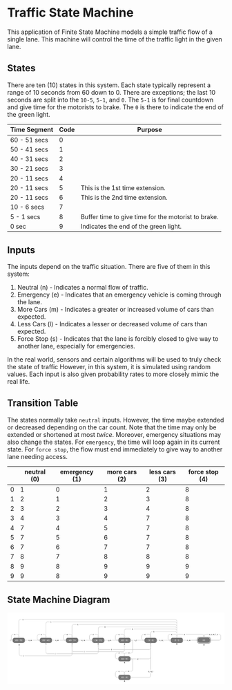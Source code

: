 # Traffic State Machine
This application of Finite State Machine models a simple traffic flow of a single lane. This machine will
control the time of the traffic light in the given lane. 


## States
There are ten (10) states in this system. Each state typically represent a range of 10 seconds from 60 
down to 0. There are exceptions; the last 10 seconds are split into the `10-5`, `5-1`, and `0`. The `5-1`
is for final countdown and give time for the motorists to brake. The `0` is there to indicate the end of 
the green light.

| Time Segment | Code | Purpose                                             |
|--------------|------|-----------------------------------------------------|
| 60 - 51 secs | 0    |                                                     |
| 50 - 41 secs | 1    |                                                     |
| 40 - 31 secs | 2    |                                                     |
| 30 - 21 secs | 3    |                                                     |
| 20 - 11 secs | 4    |                                                     |
| 20 - 11 secs | 5    | This is the 1st time extension.                     |
| 20 - 11 secs | 6    | This is the 2nd time extension.                     |
| 10 - 6 secs  | 7    |                                                     |
| 5 - 1 secs   | 8    | Buffer time to give time for the motorist to brake. |
| 0 sec        | 9    | Indicates the end of the green light.               |


## Inputs
The inputs depend on the traffic situation. There are five of them in this system:
1. Neutral (n) - Indicates a normal flow of traffic.
2. Emergency (e) - Indicates that an emergency vehicle is coming through the lane.
3. More Cars (m) - Indicates a greater or increased volume of cars than expected. 
4. Less Cars (l) - Indicates a lesser or decreased volume of cars than expected. 
5. Force Stop (s) - Indicates that the lane is forcibly closed to give way to another lane, especially for emergencies.

In the real world, sensors and certain algorithms will be used to truly check the state of traffic
However, in this system, it is simulated using random values. Each input is also given probability 
rates to more closely mimic the real life.


## Transition Table
The states normally take `neutral` inputs. However, the time maybe extended or decreased depending on the 
car count. Note that the time may only be extended or shortened at most *twice*. Moreover, emergency 
situations may also change the states. For `emergency`, the time will loop again in its current state. For 
`force stop`, the flow must end immediately to give way to another lane needing access.

|   | neutral (0) | emergency (1) | more cars (2) | less cars (3) | force stop (4) |
|---|-------------|---------------|---------------|---------------|----------------|
| 0 | 1           | 0             | 1             | 2             | 8              |
| 1 | 2           | 1             | 2             | 3             | 8              |
| 2 | 3           | 2             | 3             | 4             | 8              |
| 3 | 4           | 3             | 4             | 7             | 8              |
| 4 | 7           | 4             | 5             | 7             | 8              |
| 5 | 7           | 5             | 6             | 7             | 8              |
| 6 | 7           | 6             | 7             | 7             | 8              |
| 7 | 8           | 7             | 8             | 8             | 8              |
| 8 | 9           | 8             | 9             | 9             | 9              |
| 9 | 9           | 8             | 9             | 9             | 9              |


## State Machine Diagram
![Traffic State Machine](traffic_state_machine.png)

